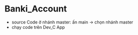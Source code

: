 # Banki_Account
- source Code ở nhánh master: ấn main -> chọn nhánh master
- chạy code trên Dev_C App
